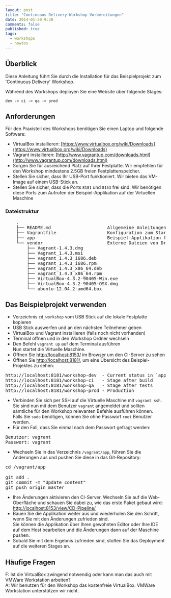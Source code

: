 ```yaml
---
layout: post
title: "Continuous Delivery Workshop Vorbereitungen"
date: 2014-01-30 9:30
comments: false
published: true
tags:
  - workshops
  - howtos
---
```


## Überblick

Diese Anleitung führt Sie durch die Installation für das Beispielprojekt zum 'Continuous Delivery' Workshop.

Während des Workshops deployen Sie eine Website über folgende Stages:

    dev -> ci -> qa -> prod


## Anforderungen

Für den Praxisteil des Workshops benötigen Sie einen Laptop und folgende Software:

* VirtualBox installieren: [https://www.virtualbox.org/wiki/Downloads](https://www.virtualbox.org/wiki/Downloads)
* Vagrant installieren: [http://www.vagrantup.com/downloads.html](http://www.vagrantup.com/downloads.html)
* Sorgen Sie für ausreichend Platz auf Ihrer Festplatte.
Wir empfehlen für den Workshop mindestens 2.5GB freien Festplattenspeicher.
* Stellen Sie sicher, dass Ihr USB-Port funktioniert.
Wir bieten das VM-Image auf einem USB-Stick an.
* Stellen Sie sicher, dass die Ports `8181` und `8153` frei sind.
  Wir benötigen diese Ports zum Aufrufen der Beispiel-Applikation auf der Virtuellen Maschine

### Dateistruktur

<pre>
    .
    ├── README.md                     Allgemeine Anleitungen
    ├── Vagrantfile                   Konfiguration zum Starten der VM
    ├── app                           Beispiel-Applikation für den Workshop
    └── vendor                        Externe Dateien von Drittherstellern
        ├── Vagrant-1.4.3.dmg
        ├── Vagrant_1.4.3.msi
        ├── vagrant_1.4.3_i686.deb
        ├── vagrant_1.4.3_i686.rpm
        ├── vagrant_1.4.3_x86_64.deb
        ├── vagrant_1.4.3_x86_64.rpm
        ├── VirtualBox-4.3.2-90405-Win.exe
        ├── VirtualBox-4.3.2-90405-OSX.dmg
        └── ubuntu-12.04.2-amd64.box
</pre>


## Das Beispielprojekt verwenden

* Verzeichnis `cd_workshop` vom USB Stick auf die lokale Festplatte kopieren
* USB Stick auswerfen und an den nächsten Teilnehmer geben
* VirtualBox und Vagrant installieren (falls noch nicht vorhanden)
* Terminal öffnen und in den Workshop Ordner wechseln
* Den Befehl `vagrant up` auf dem Terminal ausführen<br>
  Nun startet die Virtuelle Maschine.
* Öffnen Sie [http://localhost:8153/](http://localhost:8153/) im Browser um den CI-Server zu sehen
* Öffnen Sie [http://localhost:8181/](http://localhost:8181/), um eine Übersicht des Beispiel-Projektes zu sehen:
<pre>
http://localhost:8181/workshop-dev  - Current status in `app`
http://localhost:8181/workshop-ci   - Stage after build
http://localhost:8181/workshop-qa   - Stage after tests
http://localhost:8181/workshop-prod - Production
</pre>
* Verbinden Sie sich per SSH auf die Virtuelle Maschine mit `vagrant ssh`.<br>
  Sie sind nun mit dem Benutzer `vagrant` angemeldet und sollten sämtliche für den Workshop relevanten Befehle ausführen können.<br>
  Falls Sie `sudo` benötigen, können Sie ohne Passwort `root` Benutzer werden.
* Für den Fall, dass Sie einmal nach dem Passwort gefragt werden:
<pre>
Benutzer: vagrant
Passwort: vagrant
</pre>
* Wechseln Sie in das Verzeichnis `/vagrant/app`, führen Sie die Änderungen aus und pushen Sie diese in das Git-Repository:
<pre>
cd /vagrant/app

git add .
git commit -m "Update content"
git push origin master
</pre>
* Ihre Änderungen aktivieren den CI-Server. Wechseln Sie auf die Web-Oberfläche und schauen Sie dabei zu, wie das erste Paket gebaut wird: [http://localhost:8153/view/CD-Pipeline/](http://localhost:8153/view/CD-Pipeline/)
* Bauen Sie die Applikation weiter aus und wiederholen Sie den Schritt, wenn Sie mit den Änderungen zufrieden sind.<br>
  Sie können die Applikation über Ihren gewohnten Editor oder Ihre IDE auf dem Host bearbeiten und die Änderungen dann auf der Maschine pushen.
* Sobald Sie mit dem Ergebnis zufrieden sind, stoßen Sie das Deployment auf die weiteren Stages an.


## Häufige Fragen

F: Ist die VirtualBox zwingend notwendig oder kann man das auch mit VMWare Workstation arbeiten?<br>
A: Wir benutzen für den Workshop das kostenfreie VirtualBox. VMWare Workstation unterstützen wir nicht.

